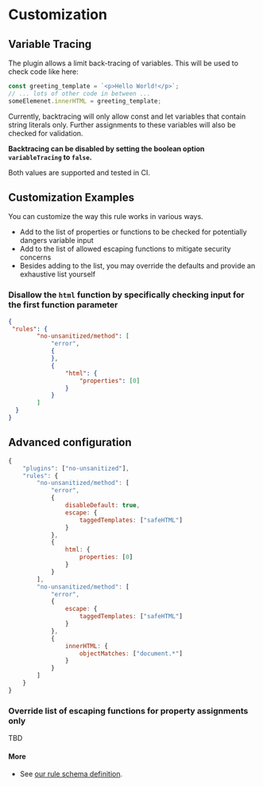 # Customization

## Variable Tracing

The plugin allows a limit back-tracing of variables.
This will be used to check code like here:
```js
const greeting_template = `<p>Hello World!</p>`;
// ... lots of other code in between ...
someElemenet.innerHTML = greeting_template;
```

Currently, backtracing will only allow const and let variables that contain string literals only.
Further assignments to these variables will also be checked for validation.

**Backtracing can be disabled by setting the boolean
option `variableTracing` to `false`.**

Both values are supported and tested in CI.

## Customization Examples
You can customize the way this rule works in various ways.
* Add to the list of properties or functions to be checked for potentially
dangers variable input
* Add to the list of allowed escaping functions to mitigate security concerns
* Besides adding to the list, you may override the defaults and provide an exhaustive list yourself


### Disallow the `html` function by specifically checking input for the first function parameter
```json
{
 "rules": {
        "no-unsanitized/method": [
            "error",
            {
            },
            {
                "html": {
                    "properties": [0]
                }
            }
        ]
  }
}
```

## Advanced configuration

```js
{
    "plugins": ["no-unsanitized"],
    "rules": {
        "no-unsanitized/method": [
            "error",
            {
                disableDefault: true,
                escape: {
                    taggedTemplates: ["safeHTML"]
                }
            },
            {
                html: {
                    properties: [0]
                }
            }
        ],
        "no-unsanitized/method": [
            "error",
            {
                escape: {
                    taggedTemplates: ["safeHTML"]
                }
            },
            {
                innerHTML: {
                    objectMatches: ["document.*"]
                }
            }
        ]
    }
}
```

### Override list of escaping functions for property assignments only 
TBD


#### More
* See [our rule schema definition](https://github.com/mozilla/eslint-plugin-no-unsanitized/blob/main/SCHEMA.md). 


